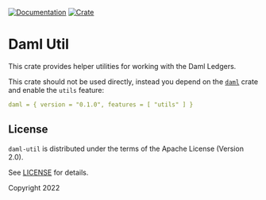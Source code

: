 [![Documentation](https://docs.rs/daml-util/badge.svg)](https://docs.rs/daml-util)
[![Crate](https://img.shields.io/crates/v/daml-util.svg)](https://crates.io/crates/daml-util)

# Daml Util

This crate provides helper utilities for working with the Daml Ledgers.

This crate should not be used directly, instead you depend on the [`daml`](https://crates.io/crates/daml) crate and 
enable the `utils` feature:

```yaml
daml = { version = "0.1.0", features = [ "utils" ] }
```

## License

`daml-util` is distributed under the terms of the Apache License (Version 2.0).

See [LICENSE](LICENSE) for details.

Copyright 2022